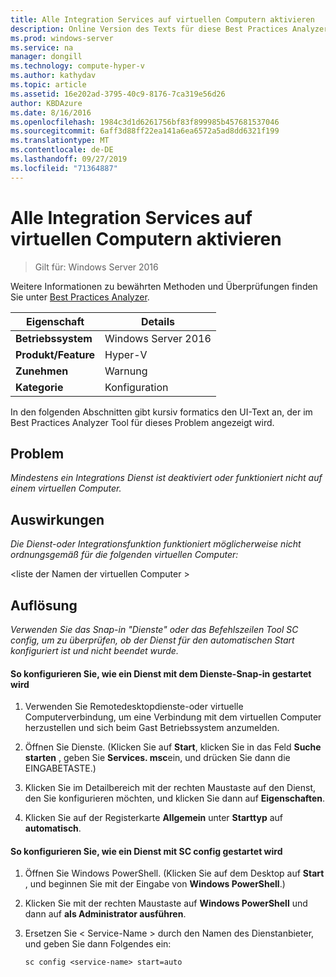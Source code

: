 ```yaml
---
title: Alle Integration Services auf virtuellen Computern aktivieren
description: Online Version des Texts für diese Best Practices Analyzer Regel.
ms.prod: windows-server
ms.service: na
manager: dongill
ms.technology: compute-hyper-v
ms.author: kathydav
ms.topic: article
ms.assetid: 16e202ad-3795-40c9-8176-7ca319e56d26
author: KBDAzure
ms.date: 8/16/2016
ms.openlocfilehash: 1984c3d1d6261756bf83f899985b457681537046
ms.sourcegitcommit: 6aff3d88ff22ea141a6ea6572a5ad8dd6321f199
ms.translationtype: MT
ms.contentlocale: de-DE
ms.lasthandoff: 09/27/2019
ms.locfileid: "71364887"
---
```

# <a name="enable-all-integration-services-in-virtual-machines"></a>Alle Integration Services auf virtuellen Computern aktivieren

>Gilt für: Windows Server 2016

Weitere Informationen zu bewährten Methoden und Überprüfungen finden Sie unter [Best Practices Analyzer](https://go.microsoft.com/fwlink/?LinkId=122786).  
  
|Eigenschaft|Details|  
|-|-|  
|**Betriebssystem**|Windows Server 2016|  
|**Produkt/Feature**|Hyper-V|  
|**Zunehmen**|Warnung|  
|**Kategorie**|Konfiguration|  
  
In den folgenden Abschnitten gibt kursiv formatics den UI-Text an, der im Best Practices Analyzer Tool für dieses Problem angezeigt wird.  
  
## <a name="issue"></a>Problem  
  
*Mindestens ein Integrations Dienst ist deaktiviert oder funktioniert nicht auf einem virtuellen Computer.*  
  
## <a name="impact"></a>Auswirkungen  
  
*Die Dienst-oder Integrationsfunktion funktioniert möglicherweise nicht ordnungsgemäß für die folgenden virtuellen Computer:*  
  
\<liste der Namen der virtuellen Computer >  
  
## <a name="resolution"></a>Auflösung  
  
*Verwenden Sie das Snap-in "Dienste" oder das Befehlszeilen Tool SC config, um zu überprüfen, ob der Dienst für den automatischen Start konfiguriert ist und nicht beendet wurde.*  
  
#### <a name="to-configure-how-a-service-is-started-using-the-services-snap-in"></a>So konfigurieren Sie, wie ein Dienst mit dem Dienste-Snap-in gestartet wird  
  
1.  Verwenden Sie Remotedesktopdienste-oder virtuelle Computerverbindung, um eine Verbindung mit dem virtuellen Computer herzustellen und sich beim Gast Betriebssystem anzumelden.  
  
2.  Öffnen Sie Dienste. (Klicken Sie auf **Start**, klicken Sie in das Feld **Suche starten** , geben Sie **Services. msc**ein, und drücken Sie dann die EINGABETASTE.)  
  
3.  Klicken Sie im Detailbereich mit der rechten Maustaste auf den Dienst, den Sie konfigurieren möchten, und klicken Sie dann auf **Eigenschaften**.  
  
4.  Klicken Sie auf der Registerkarte **Allgemein** unter **Starttyp** auf **automatisch**.  
  
#### <a name="to-configure-how-a-service-is-started-using-sc-config"></a>So konfigurieren Sie, wie ein Dienst mit SC config gestartet wird  
  
1.  Öffnen Sie Windows PowerShell. (Klicken Sie auf dem Desktop auf **Start** , und beginnen Sie mit der Eingabe von **Windows PowerShell**.)  
  
2.  Klicken Sie mit der rechten Maustaste auf **Windows PowerShell** und dann auf **als Administrator ausführen**.  
  
3.  Ersetzen Sie < Service-Name > durch den Namen des Dienstanbieter, und geben Sie dann Folgendes ein:  
  
    ```  
    sc config <service-name> start=auto  
    ```  
  


